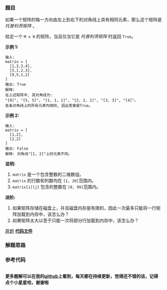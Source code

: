 ### 题目
如果一个矩阵的每一方向由左上到右下的对角线上具有相同元素，那么这个矩阵是 _托普利茨矩阵_ 。

给定一个 `M x N` 的矩阵，当且仅当它是 _托普利茨矩阵_ 时返回 `True`。

**示例  1:**

    
    
    输入: 
    matrix = [
      [1,2,3,4],
      [5,1,2,3],
      [9,5,1,2]
    ]
    输出: True
    解释:
    在上述矩阵中, 其对角线为:
    "[9]", "[5, 5]", "[1, 1, 1]", "[2, 2, 2]", "[3, 3]", "[4]"。
    各条对角线上的所有元素均相同, 因此答案是True。
    

**示例 2:**

    
    
    输入:
    matrix = [
      [1,2],
      [2,2]
    ]
    输出: False
    解释: 对角线"[1, 2]"上的元素不同。
    

**说明:**

  1.  `matrix` 是一个包含整数的二维数组。
  2. `matrix` 的行数和列数均在 `[1, 20]`范围内。
  3. `matrix[i][j]` 包含的整数在 `[0, 99]`范围内。

**进阶:**

  1. 如果矩阵存储在磁盘上，并且磁盘内存是有限的，因此一次最多只能将一行矩阵加载到内存中，该怎么办？
  2. 如果矩阵太大以至于只能一次将部分行加载到内存中，该怎么办？

[原题](https://leetcode-cn.com/problems/toeplitz-matrix/)    **[代码文件]()**


### 解题思路




### 参考代码

```go


```




**更多题解可以在我的[github](https://github.com/LZH139/leetcode_Go)上看到，每天都在持续更新，觉得还不错的话，记得点个小星星哈，谢谢啦**

